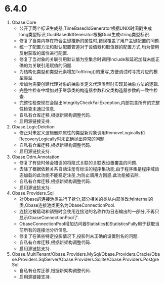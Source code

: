 # 6.4.0
1. Obase.Core
   - 公开了两个标识生成器,TimeBasedIdGenerator根据UNIX时间戳生成long类型标识,GuidBasedIdGenerator根据Guid生成string类型标识.
   - 修复了当类内存在符合主键推断的属性时,错误覆盖了用户主键配置的问题.
   - 统一了配置方法和默认配置管道对于设值器和取值器的配置方式,均为使用反射获取的属性进行配置.
   - 修复了当对象的关联引用默认值为空集合时调用Include和延迟加载未能正确的为关联引用赋值的问题.
   - 为结构化类型和类型元素增加ToString()的重写,方便调试时寻找对应的模型类型.
   - 增加为需要创建代理对象的抽象类定义代理类型时实现其抽象方法的逻辑.
   - 完整性检查中增加对于继承类的构造器参数和父类构造器参数的一致性检查.
   - 完整性检查现在会抛出IntegrityCheckFailException,内部包含所有的完整性检查未通过信息.
   - 自私有仓库迁移,根据新架构调整代码.
   - 启用源链接支持.
2. Obase.LogicDeletion
   - 修正对未定义逻辑删除属性的类型新对象调用RemoveLogically和RecoveryLogically时未正确抛出异常的问题.
   - 自私有仓库迁移,根据新架构调整代码.
   - 启用源链接支持.
3. Obase.Odm.Annotation
   - 修复了有些时候会错误的将隐式关联的关联表设置覆盖的问题.
   - 去除了根据依赖关系自动注册有标注的程序集功能,由于程序集是程序域动态加载的此功能不能稳定注册,为防止调用方困惑,此功能被去除.
   - 自私有仓库迁移,根据新架构调整代码.
   - 启用源链接支持.
4. Obase.Providers.Sql
   - 对Obase的连接池类进行了拆分,部分相关的类从内部类改为Internal的类,Obase连接池类更名为ObaseConnectionPool.
   - 连接池被启动和销毁时会使用连接池的名称作为日志输出的一部分,不再只显示ObaseConnectionPool了.
   - ObaseConnectionPool增加访问器Statistics和StatisticsFully用于获取当前所有的连接池分析信息.
   - 修复了在某些特定投影情况下,投影列未正确的设置别名的问题.
   - 自私有仓库迁移,根据新架构调整代码.
   - 启用源链接支持.
5. Obase.MultiTenant/Obase.Providers.MySql/Obase.Providers.Oracle/Obase.Providers.SqlServer/Obase.Providers.Sqlite/Obase.Providers.PostgreSql
   - 自私有仓库迁移,根据新架构调整代码.
   - 启用源链接支持.